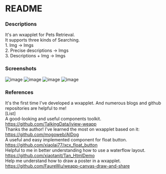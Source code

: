 # README

### Descriptions
It's an wxapplet for Pets Retrieval.  
It supports three kinds of Searching.   
    1. Img -> Imgs  
    2. Precise descriptions -> Imgs  
    3. Descriptions + Img -> Imgs 
     

### Screenshots
![image](https://github.com/FrozenIII/PetsRetrieval/new/master/wxapplet/images/1.png)
![image](https://github.com/FrozenIII/PetsRetrieval/new/master/wxapplet/images/2.png)
![image](https://github.com/FrozenIII/PetsRetrieval/new/master/wxapplet/images/3.png)
![image](https://github.com/FrozenIII/PetsRetrieval/new/master/wxapplet/images/4.jpeg)



### References
It's the first time I've developed a wxapplet. And numerous blogs and github repositories are helpful to me!  
[List]  
A good-looking and useful components toolkit. https://github.com/TalkingData/iview-weapp   
Thanks the author! I've learned the most on wxapplet based on it: https://github.com/mogoweb/AIDog   
A useful and easy implemented component for float button. https://github.com/xiaolai77/xcx_float_button   
Helpful to me in better understanding how to use a waterflow layout. https://github.com/xiaotanit/Tan_HtmlDemo   
Help me understand how to draw a poster in a wxapplet. https://github.com/FaureWu/weapp-canvas-draw-and-share   
